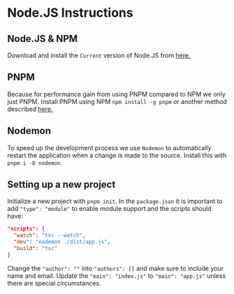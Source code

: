 # Node.JS Instructions

## Node.JS & NPM
Download and install the `Current` version of Node.JS from [here.](https://nodejs.org/en/download/current/)

## PNPM
Because for performance gain from using PNPM compared to NPM we only just PNPM. Install PNPM using NPM `npm install -g pnpm` or another method described [here.](https://pnpm.io/installation)

## Nodemon
To speed up the development process we use `Nodemon` to automatically restart the application when a change is made to the source. Install this with `pnpm i -D nodemon`.

## Setting up a new project
Initialize a new project with `pnpm init`. In the `package.json` it is important to add `"type": "module"` to enable module support and the scripts should have:
```json
"scripts": {
  "watch": "tsc --watch",
  "dev": "nodemon ./dist/app.js",
  "build": "tsc"
}
```
Change the `"author": ""` into `"authors": []` and make sure to include your name and email. Update the `"main": "index.js"` to `"main": "app.js"` unless there are special circumstances.